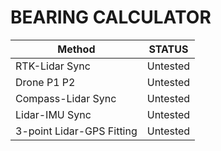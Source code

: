 # BEARING CALCULATOR 



| Method | STATUS |
| ------------- | ------------- |
| RTK-Lidar Sync  | Untested  |
| Drone P1 P2   | Untested  |
| Compass-Lidar Sync | Untested  |
| Lidar-IMU Sync | Untested  |
| 3-point Lidar-GPS Fitting | Untested  |